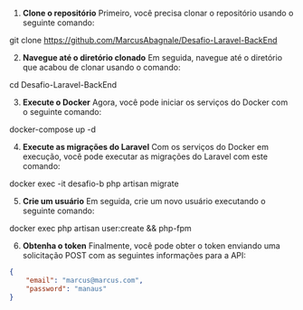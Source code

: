 1. **Clone o repositório**
   Primeiro, você precisa clonar o repositório usando o seguinte comando:

git clone https://github.com/MarcusAbagnale/Desafio-Laravel-BackEnd


2. **Navegue até o diretório clonado**
Em seguida, navegue até o diretório que acabou de clonar usando o comando:

cd Desafio-Laravel-BackEnd


3. **Execute o Docker**
Agora, você pode iniciar os serviços do Docker com o seguinte comando:

docker-compose up -d


4. **Execute as migrações do Laravel**
Com os serviços do Docker em execução, você pode executar as migrações do Laravel com este comando:

docker exec -it desafio-b php artisan migrate


5. **Crie um usuário**
Em seguida, crie um novo usuário executando o seguinte comando:

docker exec php artisan user:create && php-fpm


6. **Obtenha o token**
Finalmente, você pode obter o token enviando uma solicitação POST com as seguintes informações para a API:

 ```json
 {
     "email": "marcus@marcus.com",
     "password": "manaus"
 }
 ```



